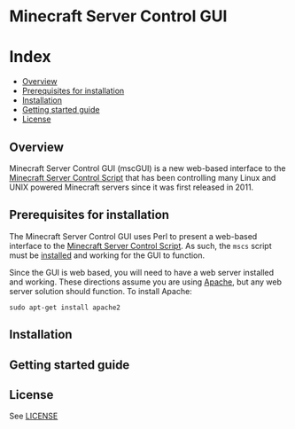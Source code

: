 # Minecraft Server Control GUI

# Index
* [Overview](#overview)
* [Prerequisites for installation](#prerequisites-for-installation)
* [Installation](#installation)
* [Getting started guide](#getting-started-guide)
* [License](LICENSE)


## Overview
Minecraft Server Control GUI (mscGUI) is a new web-based interface to the [Minecraft Server Control Script](https://github.com/MinecraftServerControl/mscs) that has been controlling many Linux and UNIX powered Minecraft servers since it was first released in 2011.


## Prerequisites for installation

The Minecraft Server Control GUI uses Perl to present a web-based interface to the [Minecraft Server Control Script](https://github.com/MinecraftServerControl/mscs).  As such, the `mscs` script must be [installed](https://github.com/MinecraftServerControl/mscs/blob/master/README.md#installation) and working for the GUI to function.

Since the GUI is web based, you will need to have a web server installed and working.  These directions assume you are using [Apache](https://httpd.apache.org), but any web server solution should function.  To install Apache:

    sudo apt-get install apache2



## Installation


## Getting started guide


## License

See [LICENSE](LICENSE)
